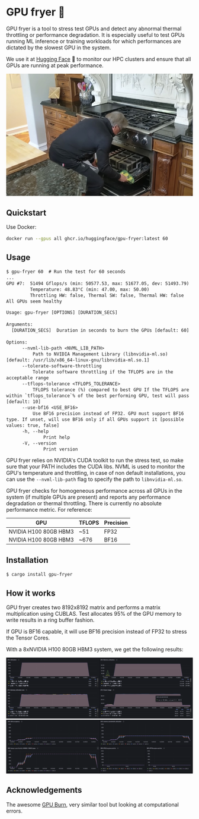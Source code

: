 # GPU fryer 🍳

GPU fryer is a tool to stress test GPUs and detect any abnormal thermal throttling or performance degradation.
It is especially useful to test GPUs running ML inference or training workloads for which
performances are dictated by the slowest GPU in the system.

We use it at [Hugging Face](https://huggingface.co) 🤗 to monitor our HPC clusters and ensure that all GPUs are running
at
peak performance.

![cooking.jpg](./assets/cooking.jpg)

## Quickstart

Use Docker:

```bash
docker run --gpus all ghcr.io/huggingface/gpu-fryer:latest 60
```

## Usage

```
$ gpu-fryer 60  # Run the test for 60 seconds
...
GPU #7:  51494 Gflops/s (min: 50577.53, max: 51677.05, dev: 51493.79)
         Temperature: 48.83°C (min: 47.00, max: 50.00)
         Throttling HW: false, Thermal SW: false, Thermal HW: false
All GPUs seem healthy
```

```
Usage: gpu-fryer [OPTIONS] [DURATION_SECS]

Arguments:
  [DURATION_SECS]  Duration in seconds to burn the GPUs [default: 60]

Options:
      --nvml-lib-path <NVML_LIB_PATH>
          Path to NVIDIA Management Library (libnvidia-ml.so) [default: /usr/lib/x86_64-linux-gnu/libnvidia-ml.so.1]
      --tolerate-software-throttling
          Tolerate software throttling if the TFLOPS are in the acceptable range
      --tflops-tolerance <TFLOPS_TOLERANCE>
          TFLOPS tolerance (%) compared to best GPU If the TFLOPS are within `tflops_tolerance`% of the best performing GPU, test will pass [default: 10]
      --use-bf16 <USE_BF16>
          Use BF16 precision instead of FP32. GPU must support BF16 type. If unset, will use BF16 only if all GPUs support it [possible values: true, false]
      -h, --help
              Print help
      -V, --version
              Print version
```

GPU fryer relies on NVIDIA's CUDA toolkit to run the stress test, so make sure
that your PATH includes the CUDA libs.
NVML is used to monitor the GPU's temperature and throttling, in case of non default
installations, you can use the `--nvml-lib-path` flag to specify the path to `libnvidia-ml.so`.

GPU fryer checks for homogeneous performance across all GPUs in the system (if multiple GPUs are present) and reports
any performance degradation or thermal throttling.
There is currently no absolute performance metric. For reference:

| GPU                   | TFLOPS | Precision |
|-----------------------|--------|-----------|
| NVIDIA H100 80GB HBM3 | ~51    | FP32      |
| NVIDIA H100 80GB HBM3 | ~676   | BF16      |

## Installation

```bash
$ cargo install gpu-fryer
```

## How it works

GPU fryer creates two 8192x8192 matrix and performs a matrix multiplication using CUBLAS.
Test allocates 95% of the GPU memory to write results in a ring buffer fashion.

If GPU is BF16 capable, it will use BF16 precision instead of FP32 to stress the Tensor Cores.

With a 8xNVIDIA H100 80GB HBM3 system, we get the following results:

![utilization.png](assets/utilization.png)
![tensorcores.png](assets/tensorcores.png)

## Acknowledgements

The awesome [GPU Burn](https://github.com/wilicc/gpu-burn), very similar tool but looking at computational errors.